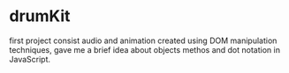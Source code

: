 # drumKit
first project consist audio and animation created using DOM manipulation techniques, gave me a brief idea about objects methos and dot notation in JavaScript.
